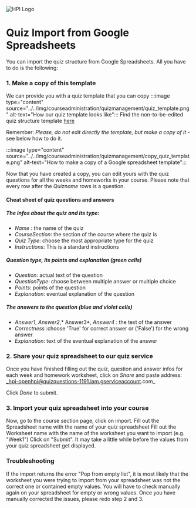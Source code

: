 ![HPI Logo](../../img/HPI_Logo.png)

# Quiz Import from Google Spreadsheets

You can import the quiz structure from Google Spreadsheets.
All you have to do is the following:

### 1. Make a copy of this template
We can provide you with a quiz template that you can copy
:::image type="content" source="../../img/courseadministration/quizmanagement/quiz_template.png" alt-text="How our quiz template looks like":::
Find the non-to-be-edited quiz structure template [here](https://docs.google.com/spreadsheets/d/1_b8wO9_HlrrHQxagYan1iM6BBK0XtnD6vESxmhnML5s/edit#gid=0)

Remember: *Please, do not edit directly the template, but make a copy of it* - see below how to do it.

:::image type="content" source="../../img/courseadministration/quizmanagement/copy_quiz_template.png" alt-text="How to make a copy of a Google spreadsheet template":::

Now that you have created a copy, you can edit yours with the quiz questions for all the weeks and homeworks in your course.
Please note that every row after the _Quizname_ rows is a question.

#### Cheat sheet of quiz questions and answers

##### The infos about the quiz and its type:

- *Name* : the name of the quiz
- *CourseSection*: the section of the course where the quiz is
- *Quiz Type*: choose the most appropriate type for the quiz
- *Instructions*: This is a standard instructions

##### Question type, its points and explanation (green cells)

- *Question*: actual text of the question
- *QuestionType*: choose between multiple answer or multiple choice
- *Points*: points of the question
- *Explanation*: eventual explanation of the question

##### The answers to the question (blue and violet cells)

- *Answer1*, *Answer2*,* Answer3*, *Answer4* : the text of the answer
- *Correctness* :choose 'True' for correct answer or  ('False') for the wrong answer
- *Explanation*: text of the eventual explanation of the answer


### 2. Share your quiz spreadsheet to our quiz service

Once you have finished filling out the quiz, question and answer infos for each week and homework worksheet, click on *Share* and paste address:
_hpi-openhpi@quizquestions-1191.iam.gserviceaccount.com_

Click *Done* to submit.


### 3. Import your quiz spreadsheet into your course

Now, go to the course section page, click on import.
Fill out the Spreadsheet name with the name of your quiz spreadsheet
Fill out the Worksheet name with the name of the worksheet you want to import (e.g. "Week1")
Click on "Submit".
It may take a little while before the values from your quiz spreadsheet get displayed.


### Troubleshooting
If the import returns the error "Pop from empty list", it is most likely that the worksheet you were trying to import from your spreadsheet was not the correct one or contained empty values.
You will have to check manually again on your spreadsheet for empty or wrong values.
Once you have manually corrected the issues, please redo step 2 and 3.
